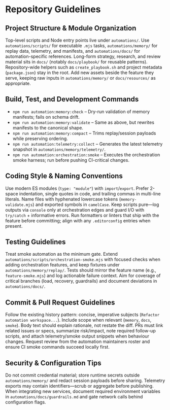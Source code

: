 # Repository Guidelines

## Project Structure & Module Organization
Top-level scripts and Node entry points live under `automations/`. Use `automations/scripts/` for executable `.mjs` tasks, `automations/memory/` for replay data, telemetry, and manifests, and `automations/docs/` for automation-specific references. Long-form strategy, research, and review material sits in `docs/` (notably `docs/playbook/` for reusable patterns). Repository-wide helpers such as `create_playbook.sh` and project metadata (`package.json`) stay in the root. Add new assets beside the feature they serve, keeping raw inputs in `automations/memory/` or `docs/resources/` as appropriate.

## Build, Test, and Development Commands
- `npm run automation:memory:check` – Dry-run validation of memory manifests; fails on schema drift.
- `npm run automation:memory:validate` – Same as above, but rewrites manifests to the canonical shape.
- `npm run automation:memory:compact` – Trims replay/session payloads while preserving ordering.
- `npm run automation:telemetry:collect` – Generates the latest telemetry snapshot in `automations/memory/telemetry/`.
- `npm run automation:orchestration:smoke` – Executes the orchestration smoke harness; run before pushing CI-critical changes.

## Coding Style & Naming Conventions
Use modern ES modules (`type: "module"`) with `import`/`export`. Prefer 2-space indentation, single quotes in code, and trailing commas in multi-line literals. Name files with hyphenated lowercase tokens (`memory-validate.mjs`) and exported symbols in `camelCase`. Keep scripts pure—log outputs via `console` only at orchestration edges and guard I/O with `try/catch` + informative errors. Run formatters or linters that ship with the feature before committing; align with any `.editorconfig` entries when present.

## Testing Guidelines
Treat smoke automation as the minimum gate. Extend `automations/scripts/orchestration-smoke.mjs` with focused checks when adding orchestration features, and keep fixtures under `automations/memory/replay/`. Tests should mirror the feature name (e.g., `feature-smoke.mjs`) and log actionable failure context. Aim for coverage of critical branches (load, recovery, guardrails) and document deviations in `automations/docs/`.

## Commit & Pull Request Guidelines
Follow the existing history pattern: concise, imperative subjects (`Refactor automation workspace...`). Include scope when relevant (`memory`, `docs`, `smoke`). Body text should explain rationale, not restate the diff. PRs must link related issues or specs, summarize risk/impact, note required follow-up scripts, and attach telemetry/smoke output snippets when behaviour changes. Request review from the automation maintainers roster and ensure CI smoke commands succeed locally first.

## Security & Configuration Tips
Do not commit credential material; store runtime secrets outside `automations/memory/` and redact session payloads before sharing. Telemetry exports may contain identifiers—scrub or aggregate before publishing. When integrating new services, document required environment variables in `automations/docs/guardrails.md` and gate network calls behind configuration flags.

